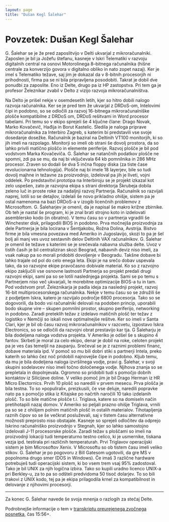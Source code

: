 ```yaml
---
layout: page
title: "Dušan Kegl Šalehar"
---
```


# Povzetek: Dušan Kegl Šalehar

G. Šalehar se je že pred zaposlitvijo v Delti ukvarjal z mikroračunalniki. Zaposlen je bil ja Jožefu štefanu, kasneje v Iskri Telematiki v razvoju digitalnih central na osnovi Motorolinega 8–bitnega računalnika (hišne centrale za konverzijo govora v digitalno obliko in nato zopet nazaj). 
Ker je imel s Telematiko težave, saj jim je dokazal da v 8-bitnih procesorjih ni prihodnosti, firma pa se ni bila pripravljena posodobiti. 
Takrat je dobil dve ponudbi za zaposlite. Eno iz  Delte, drugo pa iz HP zastopstva.
Pri tem ga je profesor Železnikar zvabil v Delto z vizijo razvoja mikroračunalništva.

Na Delto je prišel nekje v osemdesetih letih, kjer so hitro dobili nalogo razvoja računalnika. Ker se je pred tem že ukvarjal z DRDoS-om, Intelovimi čipi in podobno, so se odločili za razvoj 16-bitnega mikroračunalniške plošče kompatibilne z DRDoS om, DRDoS rešitvami in Word procesor tabelami. 
Pri temu so v ekipo sprejeli še 4 ključne člane: Drago Novak, Marko Kovačevič, Hađija in Borut Kastelic. 
Sledila je naloga priprave mikroračunalnika za Interbiro Zagreb, s katerim bi predstavili vse svoje dosedanje dosežke. Računalnik je baziral na Deltinih VT100 monitorjih, ki so jih imeli na razpolago. Monitorji so imeli ob strani še dovolj prostora, da so lahko privili matično ploščo in elemente periferije.  Razvoj plošče je bil pod vodstvom Marka Kovačeviča. G. Šalehar se natančnih podatkov plošče ne spomni, zdi pa se mu, da naj bi vključevala 64 kb pomnilnika in 286 MHz procesor. Zraven so dodali še dva 5 inčna floppy diska (za tiste čase revolucionarna tehnologija).
Plošče naj bi imele 18 layerjev, bile so tudi dovolj majhne in težavne za proizvodnjo, izdeloval pa jih je Ilveti, vojni oddelek.
Po predstavitvi prototipa na Interbiroju se je projekt izkazal kot zelo uspešen, zato je razvojna ekipa s strani direktorja Škrubeja dobila zeleno luč in proste roke za nadaljnji razvoj Partnerja. 
Računalnik so razvijali naprej, lotili so se detajlov, izdelali še novo prikladno ohišje, sistem pa je ostal namenoma na bazi DRDoS-a v izogib licenčnih problemov z Microsoftom. 
G. Šaleharjev je omenil, da je  napisal še makro križne zbirnike. Ob teh je nastal še program, ki je znal brati strojno koto in izdelovati asemblersko kodo (in obratno). 
V temu času so v partnerja vgradili še Winchester disk, prilagodili BIOS in podobno.
    Prva močnejša proizvodnja za dele Partnerja je bila locirana v Šentjakobu, Rožna Dolina, Avstrija. Bistvo firme je bila vmesna povezava med Ameriko in Jugoslavijo, skozi to pa je šel bolj ali manj ves uvoz sestavnih delov Deltinih VAX računalnikov.
G. Šalehar je omenil še težave s katerimi se je srečevala nabavna služba delte. Uvoz v tistih časih je bil centraliziran skozi Beograd, nabavnih deviz niso imeli, za vsak nakup pa so morali pridobiti dovoljenje v Beogradu. Takšne dobave bi lahko trajale od pol do celo enega leta. Ekipi je na srečo dobav uspevala tako, da so razvojne ekipe pravočasno dobivale material. 
Ko so z razvojno ekipo zaključili vse osnovne lastnosti Partnerja so projekt predali drugi razvojni ekipi, sami pa so se lotili naslednjega projekta. Sami se po temu s Partnerjem niso več ukvarjali, le morebitne optimizacije BIOS-a tu in tam. 
Pod vodstvom prof. Železnikarja je padla ideja za naslednji projekt, razvoj 16-bit multiprocesorskega računalnika. Nekje v temu času so se združili še z podjetjem Iskra, katero je razvijalo področje 6800 procesorja. Tako so se dogovorili, da bodo vsi računalniki delovali na podoben princip, uporabili bodo skupne vire – skupen pomnilni prostor, skupno periferijo, networking in podobno.
Zaradi preteklih težav z izdelavo matičnih plošč ter težav z logistiko v Nemčiji so iskali nove optimalnejše rešitve. Ker so imeli v Santa Clari, kjer je bil ob času razvoj mikroračunalnikov v razcvetu, izpostavo Iskra Electronics, so se odločili da razvojni obrat prestavijo kar tja.
G Šaleharju je bila dodeljena naloga vodstva projekta. V Ameriko je odšel še s skupino 4 fantov.
Skrbeti je moral za celo ekipo, denar je dobil na roke, celoten projekt pa je ves čas temeljil na zaupanju. Srečeval se je z raznimi problemi financ, dobave materiala ipd. V pomoč so mu bili dobri stiki s partnerji Intela, preko katerih so lahko čez noč pridobili najnovejše čipe in podobno.
Kljub temu, da mu je bila dodeljena naloga izvršilnega vodje, pravi g. Šalehar, v svoji skupini sodelavcev niso imeli točno določenega vodje. Njihova znanja so se prepletala in dopolnjevala. Ogromno so pridobili tudi s pomočjo dobrih kontaktov iz Silicijeve doline. V veliko pomoč jim je bil Drago Herman iz HR MIcro Electornics. 
Prvih 10 plošč so naredili v prvem mesecu. Prva plošča je bila testna. To so »populirali«, preizkusili, če vse deluje, naredili popravke nato pa s pomočjo stika iz Kitajske po načrtih naročili 10 tako izdelanih plošč. To so bile matične plošče t.i. Triglava, katere so na domiseln način pretihotapili nazaj domov. V Ameriko so peljali prazno ohišje Triglava, vrnili pa so se z ohišjem polnim matičnih plošč in ostalih materialov. Tihotapljenja raznih čipov so se še večkrat posluževali, saj v tistem času alternativne možnosti preprosto niso obstajale.
Kasneje so sprejeli odločitev da odprejo Iskrino računalniško proizvodnjo v Stegnah, kjer so lahko samostojno izdelovali J-11 procesorske plošče. Zaradi težav s ploščami so imeli na proizvodnji lokaciji tudi temperaturno testno celico, ki je usmernike, tiskana vezja ipd. testirala pri različnih temperaturah.
Prvi Triglavov operacijski sistem je bim Microsoftov Xenix. V Microsoftu so ob tistem času imeli veliko stikov. G. Šalehar je po pogovoru z Bill Gatesom ugotovili, da gre MS v popolnoma drugo smer (DOS in Windows). Če imaš 3 različne hardware potrebuješ tudi operacijski sistem, ki bo vsem trem vsaj 95% zadostoval. Tako je bil UNIX za njih logična izbira. Tako so kupili uradno licenco UNIX-a pri Berkley-u, za to pa so odšteli predvidoma 50 tisoč dolarjev. To so bili trakovi z UNIX kodo, tej pa je ekipa prilagodila krnel za kompatibilnost in delovanje z njihovimi procesorji. 

------

Za konec G. Šalehar navede še svoja mnenja o razlogih za stečaj Delte. 

Podrobnejše informacije o tem v [transkriptu preurejenega zvočnega posnetka](../dušan-kegl-šalehar-pogovor), čas 15:56+.
